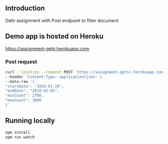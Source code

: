 ## Introduction
Getir assignment with Post endpoint to filter document


## Demo app is hosted on Heroku
https://assignment-getir.herokuapp.com

### Post request
```bash
curl --location --request POST 'https://assignment-getir.herokuapp.com' \
--header 'Content-Type: application/json' \
--data-raw '{
"startDate": "2016-01-26",
"endDate": "2018-02-02",
"minCount": 2700,
"maxCount": 3000
}'
```

## Running locally
```bash
npm install
npm run watch
```